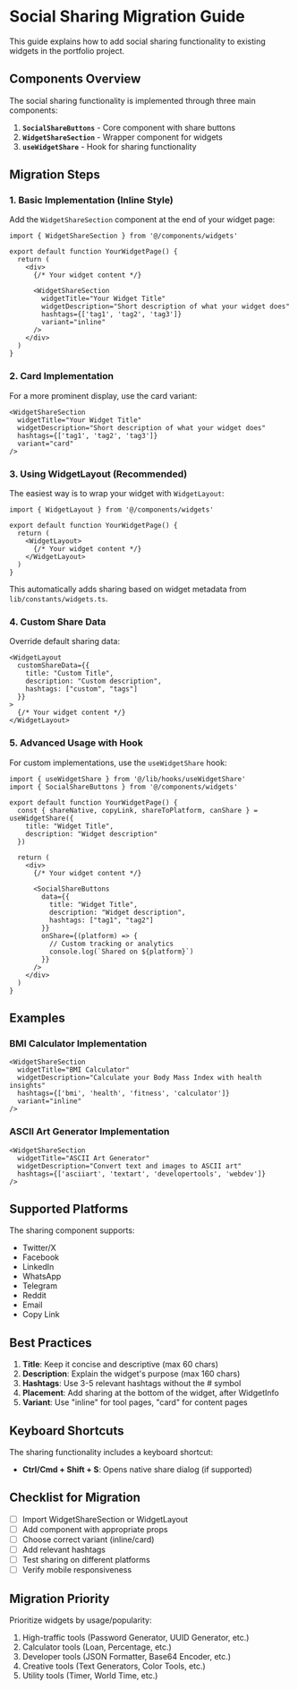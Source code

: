 # Social Sharing Migration Guide

This guide explains how to add social sharing functionality to existing widgets in the portfolio project.

## Components Overview

The social sharing functionality is implemented through three main components:

1. **`SocialShareButtons`** - Core component with share buttons
2. **`WidgetShareSection`** - Wrapper component for widgets
3. **`useWidgetShare`** - Hook for sharing functionality

## Migration Steps

### 1. Basic Implementation (Inline Style)

Add the `WidgetShareSection` component at the end of your widget page:

```tsx
import { WidgetShareSection } from '@/components/widgets'

export default function YourWidgetPage() {
  return (
    <div>
      {/* Your widget content */}
      
      <WidgetShareSection
        widgetTitle="Your Widget Title"
        widgetDescription="Short description of what your widget does"
        hashtags={['tag1', 'tag2', 'tag3']}
        variant="inline"
      />
    </div>
  )
}
```

### 2. Card Implementation

For a more prominent display, use the card variant:

```tsx
<WidgetShareSection
  widgetTitle="Your Widget Title"
  widgetDescription="Short description of what your widget does"
  hashtags={['tag1', 'tag2', 'tag3']}
  variant="card"
/>
```

### 3. Using WidgetLayout (Recommended)

The easiest way is to wrap your widget with `WidgetLayout`:

```tsx
import { WidgetLayout } from '@/components/widgets'

export default function YourWidgetPage() {
  return (
    <WidgetLayout>
      {/* Your widget content */}
    </WidgetLayout>
  )
}
```

This automatically adds sharing based on widget metadata from `lib/constants/widgets.ts`.

### 4. Custom Share Data

Override default sharing data:

```tsx
<WidgetLayout
  customShareData={{
    title: "Custom Title",
    description: "Custom description",
    hashtags: ["custom", "tags"]
  }}
>
  {/* Your widget content */}
</WidgetLayout>
```

### 5. Advanced Usage with Hook

For custom implementations, use the `useWidgetShare` hook:

```tsx
import { useWidgetShare } from '@/lib/hooks/useWidgetShare'
import { SocialShareButtons } from '@/components/widgets'

export default function YourWidgetPage() {
  const { shareNative, copyLink, shareToPlatform, canShare } = useWidgetShare({
    title: "Widget Title",
    description: "Widget description"
  })

  return (
    <div>
      {/* Your widget content */}
      
      <SocialShareButtons
        data={{
          title: "Widget Title",
          description: "Widget description",
          hashtags: ["tag1", "tag2"]
        }}
        onShare={(platform) => {
          // Custom tracking or analytics
          console.log(`Shared on ${platform}`)
        }}
      />
    </div>
  )
}
```

## Examples

### BMI Calculator Implementation
```tsx
<WidgetShareSection
  widgetTitle="BMI Calculator"
  widgetDescription="Calculate your Body Mass Index with health insights"
  hashtags={['bmi', 'health', 'fitness', 'calculator']}
  variant="inline"
/>
```

### ASCII Art Generator Implementation
```tsx
<WidgetShareSection
  widgetTitle="ASCII Art Generator"
  widgetDescription="Convert text and images to ASCII art"
  hashtags={['asciiart', 'textart', 'developertools', 'webdev']}
/>
```

## Supported Platforms

The sharing component supports:
- Twitter/X
- Facebook
- LinkedIn
- WhatsApp
- Telegram
- Reddit
- Email
- Copy Link

## Best Practices

1. **Title**: Keep it concise and descriptive (max 60 chars)
2. **Description**: Explain the widget's purpose (max 160 chars)
3. **Hashtags**: Use 3-5 relevant hashtags without the # symbol
4. **Placement**: Add sharing at the bottom of the widget, after WidgetInfo
5. **Variant**: Use "inline" for tool pages, "card" for content pages

## Keyboard Shortcuts

The sharing functionality includes a keyboard shortcut:
- **Ctrl/Cmd + Shift + S**: Opens native share dialog (if supported)

## Checklist for Migration

- [ ] Import WidgetShareSection or WidgetLayout
- [ ] Add component with appropriate props
- [ ] Choose correct variant (inline/card)
- [ ] Add relevant hashtags
- [ ] Test sharing on different platforms
- [ ] Verify mobile responsiveness

## Migration Priority

Prioritize widgets by usage/popularity:
1. High-traffic tools (Password Generator, UUID Generator, etc.)
2. Calculator tools (Loan, Percentage, etc.)
3. Developer tools (JSON Formatter, Base64 Encoder, etc.)
4. Creative tools (Text Generators, Color Tools, etc.)
5. Utility tools (Timer, World Time, etc.)